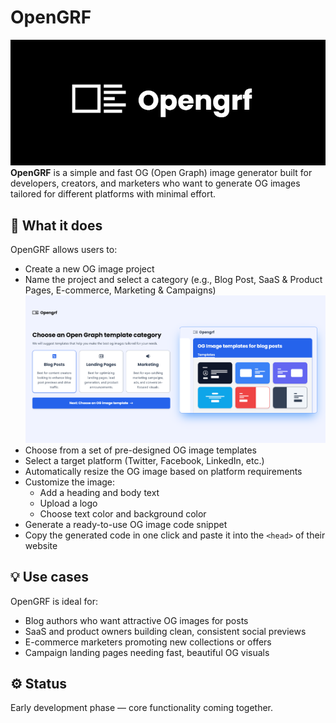 # OpenGRF
![](public/opengrf-brand.png)
**OpenGRF** is a simple and fast OG (Open Graph) image generator built for developers, creators, and marketers who want to generate OG images tailored for different platforms with minimal effort.

## 🚀 What it does

OpenGRF allows users to:

- Create a new OG image project
- Name the project and select a category (e.g., Blog Post, SaaS & Product Pages, E-commerce, Marketing & Campaigns)
![](public/choose-template-category.png)
- Choose from a set of pre-designed OG image templates
- Select a target platform (Twitter, Facebook, LinkedIn, etc.)
- Automatically resize the OG image based on platform requirements
- Customize the image:
  - Add a heading and body text
  - Upload a logo
  - Choose text color and background color
- Generate a ready-to-use OG image code snippet
- Copy the generated code in one click and paste it into the `<head>` of their website

## 💡 Use cases

OpenGRF is ideal for:
- Blog authors who want attractive OG images for posts
- SaaS and product owners building clean, consistent social previews
- E-commerce marketers promoting new collections or offers
- Campaign landing pages needing fast, beautiful OG visuals

## ⚙️ Status

Early development phase — core functionality coming together.